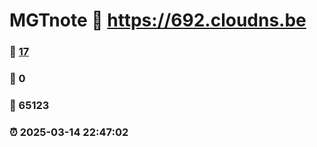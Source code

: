 # MGTnote :link: https://692.cloudns.be 
### :page_facing_up: [17](https://692.cloudns.be/tag.html) 
### :speech_balloon: 0 
### :hibiscus: 65123 
### :alarm_clock: 2025-03-14 22:47:02 
